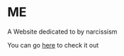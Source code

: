 # ME
A Website dedicated to by narcissism

You can go [here](https://nia-bald.github.io/ME/) to check it out
